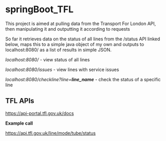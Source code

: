 # springBoot_TFL

This project is aimed at pulling data from the Transport For London API, then manipulating it and outputting it according to requests

So far it retrieves data on the status of all lines from the /status API linked below, maps this to a simple java object of my own and outputs to localhost:8080/ as a list of results in simple JSON. 

_localhost:8080/_ - view status of all lines

_localhost:8080/issues_ - view lines with service issues

_localhost:8080/checkline?line=**line_name**_ - check the status of a specific line

## TFL APIs ##

https://api-portal.tfl.gov.uk/docs

**Example call**

https://api.tfl.gov.uk/line/mode/tube/status
